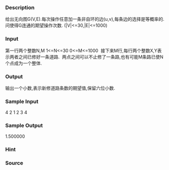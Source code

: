 
### Description
给出无向图G(V,E).每次操作任意加一条非自环的边(u,v),每条边的选择是等概率的.问使得G连通的期望操作次数.
(|V|<=30,|E|<=1000)
### Input
第一行两个整数N,M 1<=N<=30 0<=M<=1000 
接下来M行,每行两个整数X,Y表示两者之间已修好一条道路. 
两点之间可以不止修了一条路,也有可能M条路已使N个点成为一个整体.
### Output
输出一个小数,表示新修道路条数的期望值,保留六位小数.
### Sample Input
4 2
1 2 
3 4

### Sample Output
1.500000
### Hint

### Source
